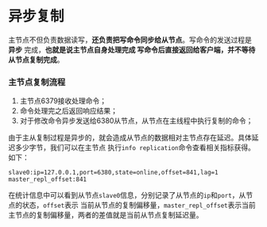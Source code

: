 异步复制
================================================================
主节点不但负责数据读写，**还负责把写命令同步给从节点**。写命令的发送过程是 **异步** 完成，**也就是说主节点自身处理完成
写命令后直接返回给客户端，并不等待从节点复制完成**。

### 主节点复制流程
1. 主节点6379接收处理命令；
2. 命令处理完之后返回响应结果；
3. 对于修改命令异步发送给6380从节点，从节点在主线程中执行复制的命令；

由于主从复制过程是异步的，就会造成从节点的数据相对主节点存在延迟。具体延迟多少字节，我们可以在主节点
执行`info replication`命令查看相关指标获得。如下：
```
slave0:ip=127.0.0.1,port=6380,state=online,offset=841,lag=1
master_repl_offset:841
```
在统计信息中可以看到从节点`slave0`信息，分别记录了从节点的`ip`和`port`，从节点的状态，`offset`表示
当前从节点的复制偏移量，`master_repl_offset`表示当前主节点的复制偏移量，两者的差值就是当前从节点复制延迟量。

